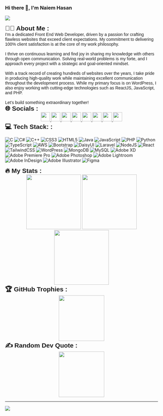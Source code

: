 ### Hi there 👋, I'm Naiem Hasan
![](https://s13.gifyu.com/images/S0O27.png)
<div>
    <h2 style="margin: 0;font-family: Arial, Helvetica, sans-serif;">👨‍💼  About Me :</h2>
    <p style="margin: 0;font-family: Arial, Helvetica, sans-serif;">I'm a dedicated Front End Web Developer, driven by a passion for crafting flawless websites that exceed client expectations. My commitment to delivering 100% client satisfaction is at the core of my work philosophy.<br><br>I thrive on continuous learning and find joy in sharing my knowledge with others through open communication. Solving real-world problems is my forte, and I approach every project with a strategic and goal-oriented mindset.<br><br>With a track record of creating hundreds of websites over the years, I take pride in producing high-quality work while maintaining excellent communication throughout the development process. While my primary focus is on WordPress, I also enjoy working with cutting-edge technologies such as ReactJS, JavaScript, and PHP.<br><br>Let's build something extraordinary together!</p>
</div>


<div>
    <h2 style="margin: 0;font-family: Arial, Helvetica, sans-serif;">🌐 Socials :</h2>
</div>

<div align="center">
    <a href="https://behance.net/naiemjoy1">
      <img height="30" src="https://img.shields.io/badge/Behance-1769ff?logo=behance&logoColor=white"/>
    </a>
    <a href="https://discord.gg/naiemjoy1">
      <img height="30" src="https://img.shields.io/badge/Discord-%237289DA.svg?logo=discord&logoColor=white"/>
    </a>
    <a href="https://facebook.com/naiemjoy1">
      <img height="30" src="https://img.shields.io/badge/Facebook-%231877F2.svg?logo=Facebook&logoColor=white"/>
    </a>
    <a href="https://instagram.com/naiemhasann">
      <img height="30" src="https://img.shields.io/badge/Instagram-%23E4405F.svg?logo=Instagram&logoColor=white"/>
    </a>
    <a href="https://linkedin.com/in/naiemjoy1">
      <img height="30" src="https://img.shields.io/badge/LinkedIn-%230077B5.svg?logo=linkedin&logoColor=white"/>
    </a>
    <a href="https://tiktok.com/@naiemhasann">
      <img height="30" src="https://img.shields.io/badge/TikTok-%23000000.svg?logo=TikTok&logoColor=white"/>
    </a>
    <a href="https://x.com/Naiem1joy">
      <img height="30" src="https://img.shields.io/badge/X-black.svg?logo=X&logoColor=white"/>
    </a>
    <a href="https://youtube.com/@naiemjoy1">
      <img height="30" src="https://img.shields.io/badge/YouTube-%23FF0000.svg?logo=YouTube&logoColor=white"/>
    </a>
  </div>


<div>
    <h2 style="margin: 0;font-family: Arial, Helvetica, sans-serif;">💻 Tech Stack: :</h2>
</div>

![C](https://img.shields.io/badge/c-%2300599C.svg?style=for-the-badge&logo=c&logoColor=white) ![C#](https://img.shields.io/badge/c%23-%23239120.svg?style=for-the-badge&logo=csharp&logoColor=white) ![C++](https://img.shields.io/badge/c++-%2300599C.svg?style=for-the-badge&logo=c%2B%2B&logoColor=white) ![CSS3](https://img.shields.io/badge/css3-%231572B6.svg?style=for-the-badge&logo=css3&logoColor=white) ![HTML5](https://img.shields.io/badge/html5-%23E34F26.svg?style=for-the-badge&logo=html5&logoColor=white) ![Java](https://img.shields.io/badge/java-%23ED8B00.svg?style=for-the-badge&logo=openjdk&logoColor=white) ![JavaScript](https://img.shields.io/badge/javascript-%23323330.svg?style=for-the-badge&logo=javascript&logoColor=%23F7DF1E) ![PHP](https://img.shields.io/badge/php-%23777BB4.svg?style=for-the-badge&logo=php&logoColor=white) ![Python](https://img.shields.io/badge/python-3670A0?style=for-the-badge&logo=python&logoColor=ffdd54) ![TypeScript](https://img.shields.io/badge/typescript-%23007ACC.svg?style=for-the-badge&logo=typescript&logoColor=white) ![AWS](https://img.shields.io/badge/AWS-%23FF9900.svg?style=for-the-badge&logo=amazon-aws&logoColor=white) ![Bootstrap](https://img.shields.io/badge/bootstrap-%238511FA.svg?style=for-the-badge&logo=bootstrap&logoColor=white) ![DaisyUI](https://img.shields.io/badge/daisyui-5A0EF8?style=for-the-badge&logo=daisyui&logoColor=white) ![Laravel](https://img.shields.io/badge/laravel-%23FF2D20.svg?style=for-the-badge&logo=laravel&logoColor=white) ![NodeJS](https://img.shields.io/badge/node.js-6DA55F?style=for-the-badge&logo=node.js&logoColor=white) ![React](https://img.shields.io/badge/react-%2320232a.svg?style=for-the-badge&logo=react&logoColor=%2361DAFB) ![TailwindCSS](https://img.shields.io/badge/tailwindcss-%2338B2AC.svg?style=for-the-badge&logo=tailwind-css&logoColor=white) ![WordPress](https://img.shields.io/badge/WordPress-%23117AC9.svg?style=for-the-badge&logo=WordPress&logoColor=white) ![MongoDB](https://img.shields.io/badge/MongoDB-%234ea94b.svg?style=for-the-badge&logo=mongodb&logoColor=white) ![MySQL](https://img.shields.io/badge/mysql-%2300000f.svg?style=for-the-badge&logo=mysql&logoColor=white) ![Adobe XD](https://img.shields.io/badge/Adobe%20XD-470137?style=for-the-badge&logo=Adobe%20XD&logoColor=#FF61F6) ![Adobe Premiere Pro](https://img.shields.io/badge/Adobe%20Premiere%20Pro-9999FF.svg?style=for-the-badge&logo=Adobe%20Premiere%20Pro&logoColor=white) ![Adobe Photoshop](https://img.shields.io/badge/adobe%20photoshop-%2331A8FF.svg?style=for-the-badge&logo=adobe%20photoshop&logoColor=white) ![Adobe Lightroom](https://img.shields.io/badge/Adobe%20Lightroom-31A8FF.svg?style=for-the-badge&logo=Adobe%20Lightroom&logoColor=white) ![Adobe InDesign](https://img.shields.io/badge/Adobe%20InDesign-49021F?style=for-the-badge&logo=adobeindesign&logoColor=FF3366) ![Adobe Illustrator](https://img.shields.io/badge/adobe%20illustrator-%23FF9A00.svg?style=for-the-badge&logo=adobe%20illustrator&logoColor=white) ![Figma](https://img.shields.io/badge/figma-%23F24E1E.svg?style=for-the-badge&logo=figma&logoColor=white)



<div>
    <h2 style="margin: 0;font-family: Arial, Helvetica, sans-serif;">🔥   My Stats :</h2>
</div>
<div align="center">
  <img height="180em" src="https://github-readme-stats.vercel.app/api?username=Naiemjoy1&theme=highcontrast&show_icons=true&hide_border=true&count_private=true" />
    <img height="180em" src="https://github-readme-stats.vercel.app/api/top-langs/?username=Naiemjoy1&theme=highcontrast&show_icons=true&hide_border=true&layout=compact" />
  <img height="180em" src="https://github-readme-streak-stats.herokuapp.com/?user=Naiemjoy1&theme=highcontrast&hide_border=true" />
  
</div>



<div>
    <h2 style="margin: 0;font-family: Arial, Helvetica, sans-serif;">🏆 GitHub Trophies :</h2>
</div>
<div align="center">
    <img height="150" src="https://github-profile-trophy.vercel.app/?username=Naiemjoy1&theme=onedark&no-frame=false&no-bg=false&margin-w=4" />
  </div>


<div>
    <h2 style="margin: 0;font-family: Arial, Helvetica, sans-serif;">✍️ Random Dev Quote :</h2>
</div>
<div align="center">
  <img height="150" src="https://quotes-github-readme.vercel.app/api?type=horizontal&theme=radical" />
</div>

---
<a href="https://visitcount.itsvg.in">
  <img src="https://visitcount.itsvg.in/api?id=naiemjoy1&label=Profile%20Views&color=12&icon=5&pretty=true" />
</a>

